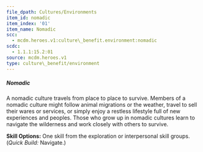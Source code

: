 ```yaml
---
file_dpath: Cultures/Environments
item_id: nomadic
item_index: '01'
item_name: Nomadic
scc:
  - mcdm.heroes.v1:culture\_benefit.environment:nomadic
scdc:
  - 1.1.1:15.2:01
source: mcdm.heroes.v1
type: culture\_benefit/environment
---
```


##### Nomadic

A nomadic culture travels from place to place to survive. Members of a nomadic culture might follow animal migrations or the weather, travel to sell their wares or services, or simply enjoy a restless lifestyle full of new experiences and peoples. Those who grow up in nomadic cultures learn to navigate the wilderness and work closely with others to survive.

**Skill Options:** One skill from the exploration or interpersonal skill groups. (*Quick Build:* Navigate.)
